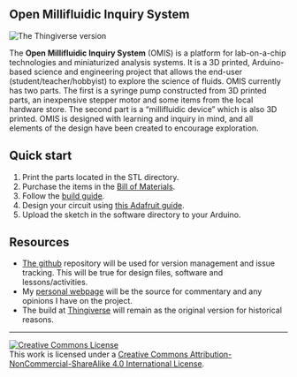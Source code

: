 ## Open Millifluidic Inquiry System ##

![The Thingiverse version](http://thingiverse-production-new.s3.amazonaws.com/renders/82/5c/66/e7/8c/cab0c1632ac344750e0b66e4ed6dca2e_preview_featured.jpg)

The **Open Millifluidic Inquiry System** (OMIS) is a platform for lab-on-a-chip technologies and miniaturized analysis systems. It is a 3D printed, Arduino-based science and engineering project that allows the end-user (student/teacher/hobbyist) to explore the science of fluids. OMIS currently has two parts. The first is a syringe pump constructed from 3D printed parts, an inexpensive stepper motor and some items from the local hardware store. The second part is a “millifluidic device” which is also 3D printed. OMIS is designed with learning and inquiry in mind, and all elements of the design have been created to encourage exploration.

## Quick start
1. Print the parts located in the STL directory.
2. Purchase the items in the [Bill of Materials](documentation/BOM.md).
3. Follow the [build guide](documentation/BuildGuide.md).
4. Design your circuit using [this Adafruit guide](https://learn.adafruit.com/adafruit-arduino-lesson-16-stepper-motors/parts?view=all).
5. Upload the sketch in the software directory to your Arduino.

## Resources
- [The github](http://www.github.com/bobthechemist/omis) repository will be used for version management and issue tracking.  This will be true for design files, software and lessons/activities.
- My [personal webpage](http://www.bobthechemist.com/omis) will be the source for commentary and any opinions I have on the project.
- The build at [Thingiverse](http://www.thingiverse.com/thing:1646999) will remain as the original version for historical reasons.



----------

<a rel="license" href="http://creativecommons.org/licenses/by-nc-sa/4.0/"><img alt="Creative Commons License" style="border-width:0" src="https://i.creativecommons.org/l/by-nc-sa/4.0/88x31.png" /></a>  
This work is licensed under a <a rel="license" href="http://creativecommons.org/licenses/by-nc-sa/4.0/">Creative Commons Attribution-NonCommercial-ShareAlike 4.0 International License</a>. 
